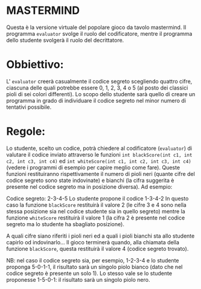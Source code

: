 # MASTERMIND

Questa è la versione virtuale del popolare gioco da tavolo mastermind.
Il programma `evaluator` svolge il ruolo del codificatore, mentre il programma dello studente svolgerà il ruolo del decrittatore.

# Obbiettivo:
L' `evaluator` creerà casualmente il codice segreto scegliendo quattro cifre, ciascuna delle quali potrebbe essere 0, 1, 2, 3, 4 o 5 (al posto dei classici pioli di sei colori differenti).
Lo scopo dello studente sarà quello di creare un programma in grado di individuare il codice segreto nel minor numero di tentativi possibile.

# Regole:
Lo studente, scelto un codice, potrà chiedere al codificatore (`evaluator`) di valutare il codice inviato attraverso le funzioni `int blackScore(int c1, int c2, int c3, int c4)` ed `int whiteScore(int c1, int c2, int c3, int c4)` (vedere i programmi di esempio per capire meglio come fare).
Queste funzioni restituiranno rispettivamente il numero di pioli neri (quante cifre del codice segreto sono state indovinate) e bianchi (la cifra suggerita è presente nel codice segreto ma in posizione diversa). Ad esempio:

Codice segreto: 2-3-4-5
Lo studente propone il codice 1-3-4-2
In questo caso la funzione `blackScore` restituirà il valore 2 (le cifre 3 e 4 sono nella stessa posizione sia nel codice studente sia in quello segreto) mentre la funzione `whiteScore` restituirà il valore 1 (la cifra 2 è presente nel codice segreto ma lo studente ha sbagliato posizione).

A quali cifre siano riferiti i pioli neri ed a quali i pioli bianchi sta allo studente capirlo od indovinarlo...
Il gioco terminerà quando, alla chiamata della funzione `blackScore`, questa restituirà il valore 4 (codice segreto trovato).

NB: nel caso il codice segreto sia, per esempio, 1-2-3-4 e lo studente proponga 5-0-1-1, il risultato sarà un singolo piolo bianco (dato che nel codice segreto è presente un solo 1). Lo stesso vale se lo studente proponesse 1-5-0-1: il risultato sarà un singolo piolo nero.
